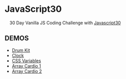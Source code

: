 # JavaScript30

$~~~$ 30 Day Vanilla JS Coding Challenge
with [Javascript30](https://javascript30.com/)

## DEMOS

<ul>
    <li><a href="https://js30-mo.netlify.app/01-drum%20kit/">Drum Kit</a></li>
  <li><a href="https://js30-mo.netlify.app/02-clock/">Clock</a></li>
  <li><a href="https://js30-mo.netlify.app/03-css-variables/">CSS Variables</a></li>
  <li><a href="https://js30-mo.netlify.app/04-array-cardio-day-1/">Array Cardio 1 </a></li>
  <li><a href="https://js30-mo.netlify.app/05-array-cardio-day-2/">Array Cardio 2 </a></li>
</ul>
